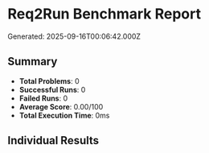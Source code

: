 # Req2Run Benchmark Report

Generated: 2025-09-16T00:06:42.000Z

## Summary
- **Total Problems**: 0
- **Successful Runs**: 0
- **Failed Runs**: 0
- **Average Score**: 0.00/100
- **Total Execution Time**: 0ms

## Individual Results

